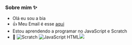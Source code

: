 ### Sobre mim ✨

- Olá eu sou a bia
- :+1: Meu Email é esse [aqui](bianca.calixto.soares@escola.pr.gov.br)
- Estou aprendendo a programar no JavaScript e Scratch
- 🐢
![Scratch](https://img.shields.io/badge/Scratch-4D97FF?style=for-the-badge&logo=Scratch&logoColor=white)
![JavaScript](https://img.shields.io/badge/JavaScript-323330?style=for-the-badge&logo=javascript&logoColor=F7DF1E)
HTML<img src="https://img.shields.io/badge/Scratch-4D97FF?style=for-the-badge&logo=Scratch&logoColor=white}" />
